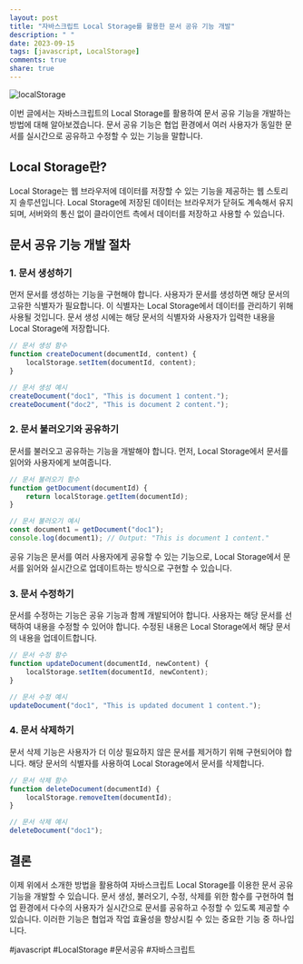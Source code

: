 ```yaml
---
layout: post
title: "자바스크립트 Local Storage를 활용한 문서 공유 기능 개발"
description: " "
date: 2023-09-15
tags: [javascript, LocalStorage]
comments: true
share: true
---
```


![localStorage](https://cdn.pixabay.com/photo/2017/07/10/23/41/document-2494438_960_720.jpg)

이번 글에서는 자바스크립트의 Local Storage를 활용하여 문서 공유 기능을 개발하는 방법에 대해 알아보겠습니다. 문서 공유 기능은 협업 환경에서 여러 사용자가 동일한 문서를 실시간으로 공유하고 수정할 수 있는 기능을 말합니다.

## Local Storage란?
Local Storage는 웹 브라우저에 데이터를 저장할 수 있는 기능을 제공하는 웹 스토리지 솔루션입니다. Local Storage에 저장된 데이터는 브라우저가 닫혀도 계속해서 유지되며, 서버와의 통신 없이 클라이언트 측에서 데이터를 저장하고 사용할 수 있습니다.

## 문서 공유 기능 개발 절차

### 1. 문서 생성하기
먼저 문서를 생성하는 기능을 구현해야 합니다. 사용자가 문서를 생성하면 해당 문서의 고유한 식별자가 필요합니다. 이 식별자는 Local Storage에서 데이터를 관리하기 위해 사용될 것입니다. 문서 생성 시에는 해당 문서의 식별자와 사용자가 입력한 내용을 Local Storage에 저장합니다.

```javascript
// 문서 생성 함수
function createDocument(documentId, content) {
    localStorage.setItem(documentId, content);
}

// 문서 생성 예시
createDocument("doc1", "This is document 1 content.");
createDocument("doc2", "This is document 2 content.");
```

### 2. 문서 불러오기와 공유하기
문서를 불러오고 공유하는 기능을 개발해야 합니다. 먼저, Local Storage에서 문서를 읽어와 사용자에게 보여줍니다.

```javascript
// 문서 불러오기 함수
function getDocument(documentId) {
    return localStorage.getItem(documentId);
}

// 문서 불러오기 예시
const document1 = getDocument("doc1");
console.log(document1); // Output: "This is document 1 content."
```

공유 기능은 문서를 여러 사용자에게 공유할 수 있는 기능으로, Local Storage에서 문서를 읽어와 실시간으로 업데이트하는 방식으로 구현할 수 있습니다.

### 3. 문서 수정하기
문서를 수정하는 기능은 공유 기능과 함께 개발되어야 합니다. 사용자는 해당 문서를 선택하여 내용을 수정할 수 있어야 합니다. 수정된 내용은 Local Storage에서 해당 문서의 내용을 업데이트합니다.

```javascript
// 문서 수정 함수
function updateDocument(documentId, newContent) {
    localStorage.setItem(documentId, newContent);
}

// 문서 수정 예시
updateDocument("doc1", "This is updated document 1 content.");
```

### 4. 문서 삭제하기
문서 삭제 기능은 사용자가 더 이상 필요하지 않은 문서를 제거하기 위해 구현되어야 합니다. 해당 문서의 식별자를 사용하여 Local Storage에서 문서를 삭제합니다.

```javascript
// 문서 삭제 함수
function deleteDocument(documentId) {
    localStorage.removeItem(documentId);
}

// 문서 삭제 예시
deleteDocument("doc1");
```

## 결론
이제 위에서 소개한 방법을 활용하여 자바스크립트 Local Storage를 이용한 문서 공유 기능을 개발할 수 있습니다. 문서 생성, 불러오기, 수정, 삭제를 위한 함수를 구현하여 협업 환경에서 다수의 사용자가 실시간으로 문서를 공유하고 수정할 수 있도록 제공할 수 있습니다. 이러한 기능은 협업과 작업 효율성을 향상시킬 수 있는 중요한 기능 중 하나입니다.

#javascript #LocalStorage #문서공유 #자바스크립트